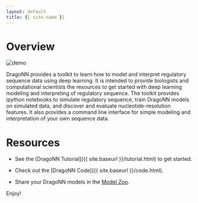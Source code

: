 ```yaml
---
layout: default
title: {{ site.name }}
---
```

# Overview
![demo](http://i.imgur.com/1fAgrt2.gif)

DragoNN provides a toolkit to learn how to model and interpret regulatory sequence data using deep learning. It is intended to provide biologists and computational scientists the resources to get started with deep learning modeling and interpreting of regulatory sequence. The toolkit provides ipython notebooks to simulate regulatory sequence, train DragoNN models on simulated data, and discover and evaluate nucleotide-resolution features. It also provides a command line interface for simple  modeling and interpretation of your own sequence data.

# Resources

 - See the [DragoNN Tutorial]({{ site.baseurl }}/tutorial.html) to get started.

 - Check out the [DragoNN Code]({{ site.baseurl }}/code.html).

 - Share your DragoNN models in the [Model Zoo](<https://github.com/kundajelab/dragonn/wiki/Model-Zoo>).

Enjoy!
